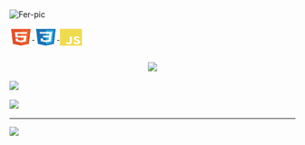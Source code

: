 <img align="center" alt="Fer-pic" heigh="50" width="1400" src="https://user-images.githubusercontent.com/110926406/255982235-b8e9411d-ece5-4774-9bc2-5bb9e8d320d3.png">

  
<div align="center">
  <a href="https://github.com/GabrielSousaSPTech">
</div>
<div style="display: inline_block"><br>
  <img align="center" alt="Fer-HTML" height="30" width="40" src="https://raw.githubusercontent.com/devicons/devicon/master/icons/html5/html5-original.svg">
  <img align="center" alt="Fer-CSS" height="30" width="40" src="https://raw.githubusercontent.com/devicons/devicon/master/icons/css3/css3-original.svg">
  <img align="center" alt="Fer-JS" height="30" width="40" src="https://raw.githubusercontent.com/devicons/devicon/master/icons/javascript/javascript-plain.svg">
<!--   <img align="center" alt="Fer-TSX" height="30" width="40" src="https://raw.githubusercontent.com/devicons/devicon/master/icons/typescript/typescript-plain.svg">
  <img align="center" alt="Fer-java" height="30" width="40" src="https://raw.githubusercontent.com/devicons/devicon/master/icons/java/java-original.svg">
    <img align="center" alt="Fer-java" height="30" width="40" src="https://raw.githubusercontent.com/devicons/devicon/master/icons/python/python-original.svg">
    <img align="center" alt="Fer-kotlin" height="30" width="40" src="https://raw.githubusercontent.com/devicons/devicon/master/icons/kotlin/kotlin-original.svg">
  <img align="center" alt="Fer-react" height="30" width="40" src="https://raw.githubusercontent.com/devicons/devicon/master/icons/react/react-original.svg">
  <img align="center" alt="Fer-vue" height="30" width="40" src="https://raw.githubusercontent.com/devicons/devicon/master/icons/vuejs/vuejs-original.svg">
   <img align="center" alt="Fer-vue" height="30" width="40" src="https://raw.githubusercontent.com/devicons/devicon/master/icons/nuxtjs/nuxtjs-original.svg">
    <img align="center" alt="Fer-vue" height="30" width="40" src="https://raw.githubusercontent.com/devicons/devicon/master/icons/nextjs/nextjs-original.svg">
  <img align="center" alt="Fer-nodejs" height="30" width="40" src="https://raw.githubusercontent.com/devicons/devicon/master/icons/nodejs/nodejs-original.svg">
  <img align="center" alt="Fer-react" height="30" width="40" src="https://raw.githubusercontent.com/devicons/devicon/master/icons/spring/spring-original.svg">
  <img align="center" alt="Fer-figma" height="30" width="40" src="https://raw.githubusercontent.com/devicons/devicon/master/icons/figma/figma-original.svg">
    <img align="center" alt="Fer-figma" height="30" width="40" src="https://raw.githubusercontent.com/devicons/devicon/master/icons/androidstudio/androidstudio-original.svg">
  <img align="center" alt="Fer-git" height="30" width="40" src="https://raw.githubusercontent.com/devicons/devicon/master/icons/git/git-original.svg">
  <img align="center" alt="Fer-mysql" height="30" width="40" src="https://raw.githubusercontent.com/devicons/devicon/master/icons/mysql/mysql-original.svg">
  <img align="center" alt="Fer-php" height="30" width="40" src="https://raw.githubusercontent.com/devicons/devicon/master/icons/php/php-original.svg">
  <img align="center" alt="Fer-linux" height="30" width="40" src="https://raw.githubusercontent.com/devicons/devicon/master/icons/bash/bash-original.svg">
  <img align="center" alt="Fer-linux" height="30" width="40" src="https://raw.githubusercontent.com/devicons/devicon/master/icons/linux/linux-original.svg">
  <img align="center" alt="Fer-linux" height="30" width="40" src="https://raw.githubusercontent.com/devicons/devicon/master/icons/docker/docker-original.svg"> -->
</div>

##
<div style="display: flex, justify-content:space-between">
<div align="center">
  <a href="https://github.com/GabrielSousaSPTech">
    <img height="180em" src="https://github-readme-streak-stats.herokuapp.com/?user=GabrielSousaSPTech&theme=shadow-purple&hide_border=false"/>
  </a>
</div>


![](https://github-readme-stats.vercel.app/api/top-langs/?username=GabrielSousaSPTech&theme=radical&hide_border=true&include_all_commits=true&count_private=false&layout=compact)

</div>

<div> 
   <a href="https://www.linkedin.com/in/gabriel-sousa-79339b276/" target="_blank"><img src="https://img.shields.io/badge/-LinkedIn-%230077B5?style=for-the-badge&logo=linkedin&logoColor=white" target="_blank"></a> 
</div>

---
[![](https://visitcount.itsvg.in/api?id=GabrielSousaSPTech&icon=0&color=11)](https://visitcount.itsvg.in)
